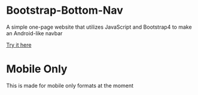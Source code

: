 # Bootstrap-Bottom-Nav
A simple one-page website that utilizes JavaScript and Bootstrap4 to make an Android-like navbar

[Try it here](https://ajhenry.github.io/Bootstrap4-Bottom-Navbar/)

# Mobile Only
This is made for mobile only formats at the moment

